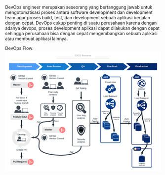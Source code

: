 DevOps engineer merupakan seseorang yang bertanggung jawab untuk mengotomatisasi proses antara software development dan development team agar proses build, test, dan development sebuah aplikasi berjalan dengan cepat.
DevOps cukup penting di suatu perusahaan karena dengan adanya devops, proses development aplikasi dapat dilakukan dengan cepat sehingga perusahaan bisa dengan cepat mengembangkan sebuah aplikasi atau membuat aplikasi lainnya.

DevOps Flow: 
![DevOps Flow](folder-images-jawaban/01.png)
